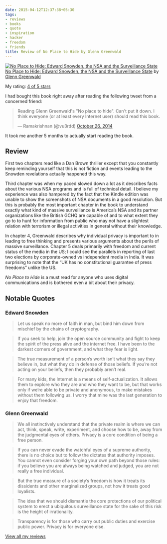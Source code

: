 ```yaml
---
date: 2015-04-12T12:37:38+05:30
tags:
- reviews
- books
- quote
- inspiration
- hacker
- freedom
- friends
title: Review of No Place to Hide by Glenn Greenwald
---
```


[![No Place to Hide: Edward Snowden, the NSA and the Surveillance State](https://d.gr-assets.com/books/1400085994m/22087239.jpg)](https://www.goodreads.com/book/show/22087239-no-place-to-hide)[No Place to Hide: Edward Snowden, the NSA and the Surveillance State](https://www.goodreads.com/book/show/22087239-no-place-to-hide) by [Glenn Greenwald](https://www.goodreads.com/author/show/205996.Glenn_Greenwald)

My rating: [4 of 5 stars](https://www.goodreads.com/review/show/1089540211)

I had bought this book right away after reading the following tweet from a concerned friend:

<blockquote class="twitter-tweet" lang="en"><p>Reading Glenn Greenwald&#39;s &quot;No place to hide&quot;. Can&#39;t put it down. I think everyone (or at least every Internet user) should read this book.</p>&mdash; Ramakrishnan (@vu3rdd) <a href="https://twitter.com/vu3rdd/status/526340699390623745">October 26, 2014</a></blockquote>
<script async src="//platform.twitter.com/widgets.js" charset="utf-8"></script>

It took me another 5 months to actually start reading the book.

## Review

First two chapters read like a Dan Brown thriller except that you constantly keep reminding yourself that this is not fiction and events leading to the Snowden revelations actually happened this way.

Third chapter was when my paced slowed down a lot as it describes facts about the various NSA programs and is full of technical detail. I believe my experience was also hampered by the fact that the Kindle edition was unable to show the screenshots of NSA documents in a good resolution. But this is probably the most important chapter in the book to understand exactly what kind of massive surveillance is America’s NSA and its partner organizations like the British GCHQ are capable of and to what extent they go to to hunt for information from public who may not have a slightest relation with terrorism or illegal activities in general without their knowledge.

In chapter 4, Greenwald describes why individual privacy is important to in leading to free thinking and presents various arguments about the perils of massive surveillance. Chapter 5 deals primarily with freedom and current status of the media in the US; I could see the parallels in reporting of last two elections by corporate-owned vs independent media in India. It was surprising to note that the “UK has no constitutional guarantee of press freedoms” unlike the US.

_No Place to Hide_ is a must read for anyone who uses digital communications and is bothered even a bit about their privacy.

## Notable Quotes

### Edward Snowden

> Let us speak no more of faith in man, but bind him down from mischief by the chains of cryptography.

> If you seek to help, join the open source community and fight to keep the spirit of the press alive and the internet free. I have been to the darkest corners of government, and what they fear is light.

> The true measurement of a person’s worth isn’t what they say they believe in, but what they do in defense of those beliefs. If you’re not acting on your beliefs, then they probably aren’t real.

> For many kids, the Internet is a means of self-actualization. It allows them to explore who they are and who they want to be, but that works only if we’re able to be private and anonymous, to make mistakes without them following us. I worry that mine was the last generation to enjoy that freedom.

### Glenn Greenwald

> We all instinctively understand that the private realm is where we can act, think, speak, write, experiment, and choose how to be, away from the judgmental eyes of others. Privacy is a core condition of being a free person.

> If you can never evade the watchful eyes of a supreme authority, there is no choice but to follow the dictates that authority imposes. You cannot even consider forging your own path beyond those rules: if you believe you are always being watched and judged, you are not really a free individual.

> But the true measure of a society’s freedom is how it treats its dissidents and other marginalized groups, not how it treats good loyalists.

> The idea that we should dismantle the core protections of our political system to erect a ubiquitous surveillance state for the sake of this risk is the height of irrationality.

> Transparency is for those who carry out public duties and exercise public power. Privacy is for everyone else.

[View all my reviews](https://www.goodreads.com/review/list/6520743-kartik-singhal)
